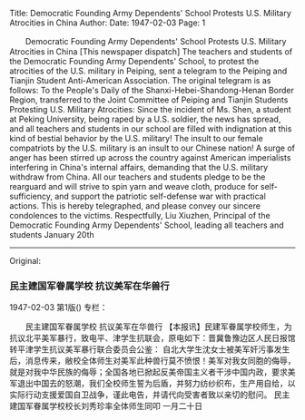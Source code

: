Title: Democratic Founding Army Dependents' School Protests U.S. Military Atrocities in China
Author:
Date: 1947-02-03
Page: 1

　　Democratic Founding Army Dependents' School
    Protests U.S. Military Atrocities in China
    [This newspaper dispatch] The teachers and students of the Democratic Founding Army Dependents' School, to protest the atrocities of the U.S. military in Peiping, sent a telegram to the Peiping and Tianjin Student Anti-American Association. The original telegram is as follows: To the People's Daily of the Shanxi-Hebei-Shandong-Henan Border Region, transferred to the Joint Committee of Peiping and Tianjin Students Protesting U.S. Military Atrocities:
    Since the incident of Ms. Shen, a student at Peking University, being raped by a U.S. soldier, the news has spread, and all teachers and students in our school are filled with indignation at this kind of bestial behavior by the U.S. military! The insult to our female compatriots by the U.S. military is an insult to our Chinese nation! A surge of anger has been stirred up across the country against American imperialists interfering in China's internal affairs, demanding that the U.S. military withdraw from China. All our teachers and students pledge to be the rearguard and will strive to spin yarn and weave cloth, produce for self-sufficiency, and support the patriotic self-defense war with practical actions. This is hereby telegraphed, and please convey our sincere condolences to the victims.
    Respectfully,
    Liu Xiuzhen, Principal of the Democratic Founding Army Dependents' School, leading all teachers and students
                                                  January 20th



<hr /> 

Original: 


### 民主建国军眷属学校  抗议美军在华兽行

1947-02-03
第1版()
专栏：

　　民主建国军眷属学校
    抗议美军在华兽行
    【本报讯】民建军眷属学校师生，为抗议北平美军暴行，致电平、津学生抗联会，原电如下：晋冀鲁豫边区人民日报馆转平津学生抗议美军暴行联合委员会公鉴：
    自北大学生沈女士被美军奸污事发生后，消息传来，敝校全体师生对美军此种兽行莫不愤恨！美军对我女同胞的侮辱，就是对我中华民族的侮辱；全国各地已掀起反美帝国主义者干涉中国内政，要求美军退出中国去的怒潮，我们全校师生誓为后盾，并努力纺纱织布，生产用自给，以实际行动支援爱国自卫战争，谨此电告，并请代向受害者致以亲切的慰问。
    民主建国军眷属学校校长刘秀珍率全体师生同叩
                                                  一月二十日
